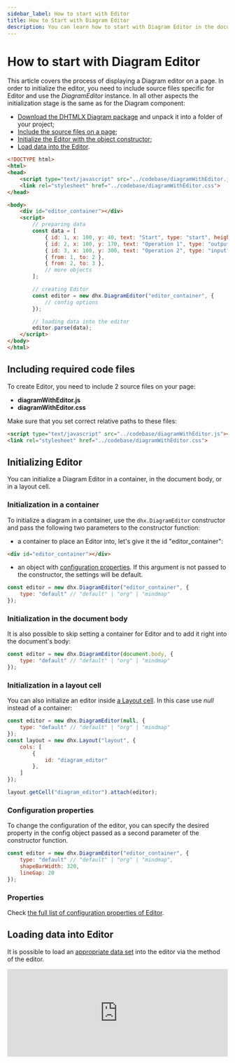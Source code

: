 ```yaml
---
sidebar_label: How to start with Editor
title: How to Start with Diagram Editor
description: You can learn how to start with Diagram Editor in the documentation of the DHTMLX JavaScript Diagram library. Browse developer guides and API reference, try out code examples and live demos, and download a free 30-day evaluation version of DHTMLX Diagram.
---
```


# How to start with Diagram Editor

This article covers the process of displaying a Diagram editor on a page. In order to initialize the editor, you need to include source files specific for Editor and use the *DiagramEditor* instance. In all other aspects the initialization stage is the same as for the Diagram component:

- [Download the DHTMLX Diagram package](https://dhtmlx.com/docs/products/dhtmlxDiagram/download.shtml) and unpack it into a folder of your project;
- [Include the source files on a page](#including-required-code-files);
- [Initialize the Editor with the object constructor](#initializing-editor);
- [Load data into the Editor](#loading-data-into-editor).

~~~html
<!DOCTYPE html>
<html>
<head>
  	<script type="text/javascript" src="../codebase/diagramWithEditor.js"></script>
	<link rel="stylesheet" href="../codebase/diagramWithEditor.css">
</head>

<body>
	<div id="editor_container"></div>
	<script>
		// preparing data
		const data = [ 
    		{ id: 1, x: 100, y: 40, text: "Start", type: "start", height: 50 },
			{ id: 2, x: 100, y: 170, text: "Operation 1", type: "output" },
			{ id: 3, x: 100, y: 300, text: "Operation 2", type: "input" },
			{ from: 1, to: 2 },
			{ from: 2, to: 3 },
    		// more objects
		];

		// creating Editor
		const editor = new dhx.DiagramEditor("editor_container", {
			// config options
		});

		// loading data into the editor
		editor.parse(data);
	</script>
</body>
</html>
~~~

Including required code files
-------------------

To create Editor, you need to include 2 source files on your page:

- **diagramWithEditor.js**
- **diagramWithEditor.css**

Make sure that you set correct relative paths to these files:

~~~html
<script type="text/javascript" src="../codebase/diagramWithEditor.js"></script>
<link rel="stylesheet" href="../codebase/diagramWithEditor.css">
~~~

Initializing Editor
----------------

You can initialize a Diagram Editor in a container, in the document body, or in a layout cell.

### Initialization in a container

To initialize a diagram in a container, use the `dhx.DiagramEditor` constructor and pass the following two parameters to the constructor function:

- a container to place an Editor into, let's give it the id "editor_container":

~~~html title="index.html"
<div id="editor_container"></div>
~~~

- an object with [configuration properties](#configuration-properties). If this argument is not passed to the constructor, the settings will be default.

~~~js title="index.js"
const editor = new dhx.DiagramEditor("editor_container", {
	type: "default" // "default" | "org" | "mindmap"
});
~~~

### Initialization in the document body

It is also possible to skip setting a container for Editor and to add it right into the document's body:

~~~js
const editor = new dhx.DiagramEditor(document.body, {
	type: "default" // "default" | "org" | "mindmap"
});
~~~

### Initialization in a layout cell

You can also initialize an editor inside [a Layout cell](https://docs.dhtmlx.com/suite/layout/index/). In this case use *null* instead of a container:

~~~js
const editor = new dhx.DiagramEditor(null, {
	type: "default" // "default" | "org" | "mindmap"
});
const layout = new dhx.Layout("layout", {
    cols: [
        {
            id: "diagram_editor"
        },
    ]
});

layout.getCell("diagram_editor").attach(editor);
~~~

### Configuration properties

To change the configuration of the editor, you can specify the desired property in the config object passed as a second parameter of the constructor function. 

~~~js
const editor = new dhx.DiagramEditor("editor_container", {
	type: "default" // "default" | "org" | "mindmap",
	shapeBarWidth: 320,
	lineGap: 20
});
~~~

### Properties

Check [the full list of configuration properties of Editor](../../../api/editor/api_overview/#editor-properties).

Loading data into Editor
----------------------------

It is possible to load an [appropriate data set](../../../guides/loading_data/#preparing-data-to-load) into the editor via the [](../../api/editor/parse_method.md) method of the editor.

<iframe src="https://snippet.dhtmlx.com/xshe9ut7?mode=js" frameborder="0" class="snippet_iframe" width="100%" height="200"></iframe>

